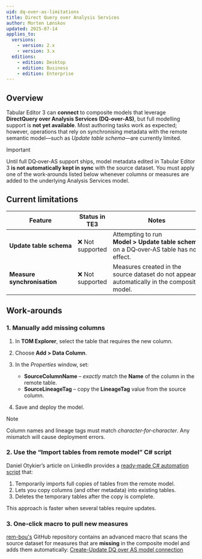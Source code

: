 ```yaml
---
uid: dq-over-as-limitations
title: Direct Query over Analysis Services
author: Morten Lønskov
updated: 2025-07-14
applies_to:
  versions:
    - version: 2.x
    - version: 3.x
  editions:
    - edition: Desktop
    - edition: Business
    - edition: Enterprise
---
```


## Overview

Tabular Editor 3 can **connect** to composite models that leverage **DirectQuery over Analysis Services (DQ‑over‑AS)**, but full modelling support is **not yet available**.  Most authoring tasks work as expected; however, operations that rely on synchronising metadata with the remote semantic model—such as *Update table schema*—are currently limited.

>[!IMPORTANT]
> Until full DQ‑over‑AS support ships, model metadata edited in Tabular Editor 3 **is not automatically kept in sync** with the source dataset. You must apply one of the work‑arounds listed below whenever columns or measures are added to the underlying Analysis Services model.

## Current limitations

| Feature                     | Status in TE3   | Notes                                                                                      |
| --------------------------- | --------------- | ------------------------------------------------------------------------------------------ |
| **Update table schema**     | ❌ Not supported | Attempting to run **Model > Update table schema** on a DQ‑over‑AS table has no effect.     |
| **Measure synchronisation** | ❌ Not supported | Measures created in the source dataset do not appear automatically in the composite model. |

## Work‑arounds

### 1. Manually add missing columns

1. In **TOM Explorer**, select the table that requires the new column.
2. Choose **Add > Data Column**.
3. In the *Properties* window, set:

   * **SourceColumnName** – *exactly* match the **Name** of the column in the remote table.
   * **SourceLineageTag** – copy the **LineageTag** value from the source column.
4. Save and deploy the model.

>[!NOTE]
> Column names and lineage tags must match *character‑for‑character*.  Any mismatch will cause deployment errors.

### 2. Use the “Import tables from remote model” C# script

Daniel Otykier’s article on LinkedIn provides a [ready‑made C# automation script](https://www.linkedin.com/pulse/composite-models-tabular-editor-daniel-otykier/) that:

1. Temporarily imports full copies of tables from the remote model.
2. Lets you copy columns (and other metadata) into existing tables.
3. Deletes the temporary tables after the copy is complete.

This approach is faster when several tables require updates.

### 3. One‑click macro to pull new measures

[rem-bou's](https://github.com/rem-bou) GitHub repository contains an advanced macro that scans the source dataset for measures that are **missing** in the composite model and adds them automatically: [Create-Update DQ over AS model connection](https://github.com/rem-bou/TabularEditor-Scripts/blob/main/Advanced/One-Click%20Macros/Create-Update%20DQ%20over%20AS%20model%20connection.csx)
